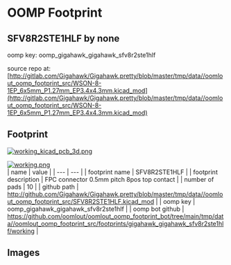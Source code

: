 # OOMP Footprint  
## SFV8R2STE1HLF  by none  
  
oomp key: oomp_gigahawk_gigahawk_sfv8r2ste1hlf  
  
source repo at: [http://gitlab.com/Gigahawk/Gigahawk.pretty/blob/master/tmp/data//oomlout_oomp_footprint_src/WSON-8-1EP_6x5mm_P1.27mm_EP3.4x4.3mm.kicad_mod](http://gitlab.com/Gigahawk/Gigahawk.pretty/blob/master/tmp/data//oomlout_oomp_footprint_src/WSON-8-1EP_6x5mm_P1.27mm_EP3.4x4.3mm.kicad_mod)  
## Footprint  
  
[![working_kicad_pcb_3d.png](working_kicad_pcb_3d_600.png)](working_kicad_pcb_3d.png)  
  
[![working.png](working_600.png)](working.png)  
| name | value | 
| --- | --- | 
| footprint name | SFV8R2STE1HLF | 
| footprint description | FPC connector 0.5mm pitch 8pos top contact  | 
| number of pads | 10 | 
| github path | http://github.com/Gigahawk/Gigahawk.pretty/blob/master/tmp/data//oomlout_oomp_footprint_src/SFV8R2STE1HLF.kicad_mod | 
| oomp key | oomp_gigahawk_gigahawk_sfv8r2ste1hlf | 
| oomp bot github | https://github.com/oomlout/oomlout_oomp_footprint_bot/tree/main/tmp/data//oomlout_oomp_footprint_src/footprints/gigahawk_gigahawk_sfv8r2ste1hlf/working | 
## Images  
